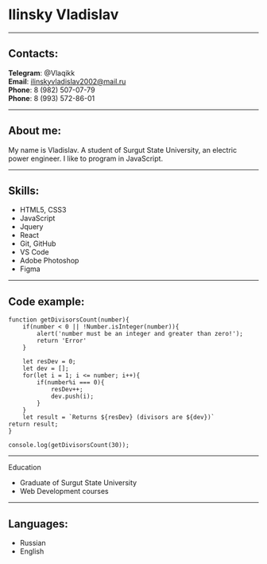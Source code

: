 # Ilinsky Vladislav
___
## Contacts:
**Telegram**: @Vlaqikk  
**Email**: ilinskyvladislav2002@mail.ru  
**Phone**: 8 (982) 507-07-79  
**Phone**: 8 (993) 572-86-01  
___
## About me:
My name is Vladislav. A student of Surgut State University, an electric power engineer. I like to program in JavaScript. 
___
## Skills:
- HTML5, CSS3
- JavaScript
- Jquery
- React
- Git, GitHub
- VS Code
- Adobe Photoshop
- Figma
___
## Code example:
```
function getDivisorsCount(number){
    if(number < 0 || !Number.isInteger(number)){
        alert('number must be an integer and greater than zero!');
        return 'Error'
    }

    let resDev = 0;
    let dev = [];
    for(let i = 1; i <= number; i++){
        if(number%i === 0){
            resDev++;
            dev.push(i);
        }
    }
    let result = `Returns ${resDev} (divisors are ${dev})`
return result;
}

console.log(getDivisorsCount(30));
```
___
Education
- Graduate of Surgut State University
- Web Development courses
___
## Languages:
- Russian  
- English